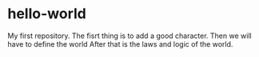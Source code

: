 # hello-world
My first repository.
The fisrt thing is to add a good character.
Then we will have to define the world
After that is the laws and logic of the world.
